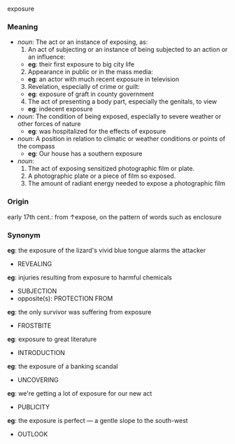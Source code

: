 exposure
### Meaning
+ _noun_: The act or an instance of exposing, as:
   1. An act of subjecting or an instance of being subjected to an action or an influence:
    + __eg__: their first exposure to big city life
   2. Appearance in public or in the mass media:
    + __eg__: an actor with much recent exposure in television
   3. Revelation, especially of crime or guilt:
    + __eg__: exposure of graft in county government
   4. The act of presenting a body part, especially the genitals, to view
    + __eg__: indecent exposure
+ _noun_: The condition of being exposed, especially to severe weather or other forces of nature
    + __eg__: was hospitalized for the effects of exposure
+ _noun_: A position in relation to climatic or weather conditions or points of the compass
    + __eg__: Our house has a southern exposure
+ _noun_: 
   1. The act of exposing sensitized photographic film or plate.
   2. A photographic plate or a piece of film so exposed.
   3. The amount of radiant energy needed to expose a photographic film

### Origin

early 17th cent.: from ↑expose, on the pattern of words such as enclosure

### Synonym

__eg__: the exposure of the lizard's vivid blue tongue alarms the attacker

+ REVEALING

__eg__: injuries resulting from exposure to harmful chemicals

+ SUBJECTION
+ opposite(s): PROTECTION FROM

__eg__: the only survivor was suffering from exposure

+ FROSTBITE

__eg__: exposure to great literature

+ INTRODUCTION

__eg__: the exposure of a banking scandal

+ UNCOVERING

__eg__: we're getting a lot of exposure for our new act

+ PUBLICITY

__eg__: the exposure is perfect — a gentle slope to the south-west

+ OUTLOOK


